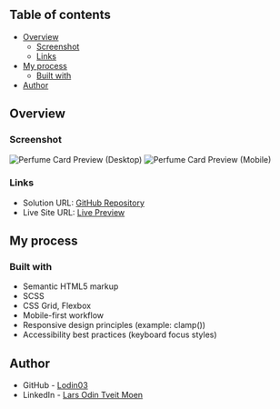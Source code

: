 ## Table of contents
- [Overview](#overview)
  - [Screenshot](#screenshot)
  - [Links](#links)
- [My process](#my-process)
  - [Built with](#built-with)
- [Author](#author)

## Overview

### Screenshot
![Perfume Card Preview (Desktop)](assets/images/webpage_screenshot1.png)
![Perfume Card Preview (Mobile)](assets/images/webpage_screenshot2.png)

### Links
- Solution URL: [GitHub Repository](https://github.com/Lodin03/perfume-card)
- Live Site URL: [Live Preview](https://lodin03.github.io/perfume-card/)

## My process

### Built with

- Semantic HTML5 markup
- SCSS 
- CSS Grid, Flexbox
- Mobile-first workflow
- Responsive design principles (example: clamp())
- Accessibility best practices (keyboard focus styles)

## Author

- GitHub - [Lodin03](https://github.com/Lodin03)
- LinkedIn - [Lars Odin Tveit Moen](https://www.linkedin.com/in/lars-odin-tveit-moen-736600260/)
